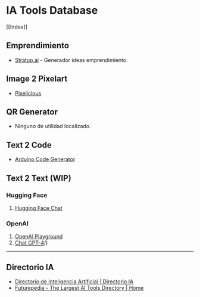 # IA Tools Database

[[Index]]

## Emprendimiento

* [Stratup.ai](https://www.futurepedia.io/tool/stratup.ai) - Generador ideas emprendimiento.

## Image 2 Pixelart

* [Pixelicious](https://www.pixelicious.xyz/?utm_source=futurepedia&utm_medium=marketplace&utm_campaign=futurepedia)

## QR Generator

* Ninguno de utilidad localizado.

## Text 2 Code

* [Arduino Code Generator](https://www.duinocodegenerator.com/)

## Text 2 Text (WIP)

### Hugging Face
1. [Hugging Face Chat](https://huggingface.co/chat/)

### OpenAI
1. [OpenAI Playground](https://playground.openai.com/)
2. [Chat GPT-4](https://chat.openai.com/)/)





---

## Directorio IA

* [Directorio de Inteligencia Artificial | Directorio IA](https://www.directorioia.com/)
* [Futurepedia - The Largest AI Tools Directory | Home](https://www.futurepedia.io/)

